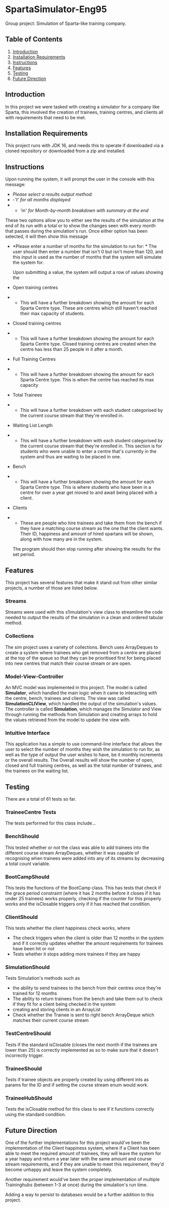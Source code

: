 # SpartaSimulator-Eng95

Group project: Simulation of Sparta-like training company.

## Table of Contents
1. [Introduction](#introduction)
2. [Installation Requirements](#installation)
3. [Instructions](#instructions)
4. [Features](#features)
5. [Testing](#testing)
6. [Future Direction](#future)

## Introduction <a name ="instroduction"><a/>

In this project we were tasked with creating a simulator for a company like Sparta, this involved the creation of trainees, training centres, and clients all with requirements that need to be met.

## Installation Requirements<a name="installation"><a/>

This project runs with JDK 16, and needs this to operate if downloaded via a cloned repository or downloaded from a zip and installed.

## Instructions<a name="instructions"><a/>

Upon running the system, it will prompt the user in the console with this message:
- *Please select a results output method:*
- -*'t' for all months displayed*
- - *'m' for Month-by-month breakdown with summary at the end*

These two options allow you to either see the results of the simulation at the end of its run with a total or to show the changes seen with every month that passes during the simulation's run.
Once either option has been selected, it will then show this message
- *Please enter a number of months for the simulation to run for: *
  The user should then enter a number that isn't 0 but isn't more than 120, and this input is used as the number of months that the system will simulate the system for.
  
  Upon submitting a value, the system will output a row of values showing the
- Open training centres
- - This will have a further breakdown showing the amount for each Sparta Centre type. These are centres which still haven't reached their max capacity of students.
- Closed training centres
- - This will have a further breakdown showing the amount for each Sparta Centre type. Closed training centres are created when the centre has less than 25 people in it after a month.
- Full Training Centres
- - This will have a further breakdown showing the amount for each Sparta Centre type. This is when the centre has reached its max capacity
- Total Trainees
- - This will have a further breakdown with each student categorised by the current course stream that they're enrolled in.
- Waiting List Length
- - This will have a further breakdown with each student categorised by the current course stream that they're enrolled in. This section is for students who were unable to enter a centre that's currently in the system and thus are waiting to be placed in one.
- Bench
- - This will have a further breakdown showing the amount for each Sparta Centre type. This is where students who have been in a centre for over a year get moved to and await being placed with a client.
- Clients
- - These are people who hire trainees and take them from the bench if they have a matching course stream as the one that the client wants. Their ID, happiness and amount of hired spartans will be shown, along with how many are in the system.

  The program should then stop running after showing the results for the set period.

## Features<a name="features"><a/>

This project has several features that make it stand out from other similar projects, a number of those are listed below.

### Streams

Streams were used with this s1imulation's view class to streamline the code needed to output the results of the simulation in a clean and ordered tabular method. 

### Collections

The sim project uses a variety of collections. Bench uses ArrayDeques to create a system where trainees who get removed from a centre are placed at the top of the queue so that they can be prioritised first for being placed into new centres that match their course stream or are open.

### Model-View-Controller

An MVC model was implemented in this project. 
The model is called **Simulator**, which handled the main logic when it came to interacting with the centre, bench, trainees and clients. 
The view was called **SimulationCLIView**, which handled the output of the simulation's values.
The controller is called **Simulation**, which manages the Simulator and View through running the methods from Simulation and creating arrays to hold the values retrieved from the model to update the view with.

### Intuitive Interface

This application has a simple to use command-line interface that allows the user to select the number of months they wish the simulation to run for, as well as the type of output the user wishes to have, be it monthly increments or the overall results. The Overall results will show the number of open, closed and full training centres, as well as the total number of trainees, and the trainees on the waiting list.

## Testing<a name="testing"><a/>

There are a total of 61 tests so far.

### TraineeCentre Tests

The tests performed for this class include...

### BenchShould
This tested whether or not the class was able to add trainees into the different course stream ArrayDeques, whether it was capable of recognising when trainees were added into any of its streams by decreasing a total count variable.

### BootCampShould

This tests the functions of the BootCamp class. This has tests that check if the grace period constraint (where it has 2 months before it closes if it has under 25 trainees) works properly, checking if the counter for this properly works and the isClosable triggers only if it has reached that condition.

### ClientShould

This tests whether the client happiness check works, where
- The check triggers when the client is older than 12 months in the system and if it correctly updates whether the amount requirements for trainees have been hit or not
- Tests whether it stops adding more trainees if they are happy

### SimulationShould
Tests Simulation's methods such as 
- the ability to send trainees to the bench from their centres once they're trained for 12 months
- The ability to return trainees from the bench and take them out to check if they fit for a client being checked in the system
- creating and storing clients in an ArrayList
- Check whether the Trainee is sent to right bench ArrayDeque which matches their current course stream

### TestCentreShould
Tests if the standard isClosable (closes the next month if the trainees are lower than 25) is correctly implemented as so to make sure that it doesn't incorrectly trigger.

### TraineeShould
Tests if trainee objects are properly created by using different ints as params for the ID and if setting the course stream enum would work.

### TraineeHubShould
Tests the isClosable method for this class to see if it functions correctly using the standard condition.


## Future Direction <a name="future"><a/>
One of the further implementations for this project would've been the implementation of the Client happiness system, where if a Client has been able to meet the required amount of trainees, they will leave the system for a year happy and return a year later with the same amount and course stream requirements, and if they are unable to meet this requirement, they'd become unhappy and leave the system completely.

Another requirement would've been the proper implementation of multiple Traininghubs (between 1-3 at once) during the simulation's run time.

Adding a way to persist to databases would be a further addition to this project.
